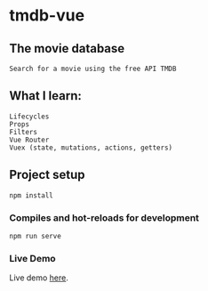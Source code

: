 # tmdb-vue

## The movie database
```
Search for a movie using the free API TMDB
```

## What I learn:
```
Lifecycles
Props
Filters
Vue Router
Vuex (state, mutations, actions, getters)
```

## Project setup
```
npm install
```

### Compiles and hot-reloads for development
```
npm run serve
```

### Live Demo
Live demo [here](https://tmdbvue.netlify.app/).
